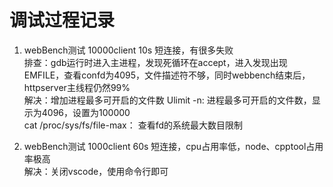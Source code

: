 # 调试过程记录  
1. webBench测试 10000client 10s 短连接，有很多失败  
   排查：gdb运行时进入主进程，发现死循环在accept，进入发现出现EMFILE，查看confd为4095，文件描述符不够，同时webbench结束后，httpserver主线程仍然99%  
  解决：增加进程最多可开启的文件数
	Ulimit -n: 进程最多可开启的文件数，显示为4096，设置为100000  
	cat /proc/sys/fs/file-max： 查看fd的系统最大数目限制   

2. webBench测试 1000client 60s 短连接，cpu占用率低，node、cpptool占用率极高  
	解决：关闭vscode，使用命令行即可
